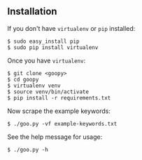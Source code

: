 ## Installation

If you don't have `virtualenv` or `pip` installed:

    $ sudo easy_install pip
    $ sudo pip install virtualenv

Once you have `virtualenv`:

    $ git clone <goopy>
    $ cd goopy
    $ virtualenv venv
    $ source venv/bin/activate
    $ pip install -r requirements.txt

Now scrape the example keywords:

    $ ./goo.py -vf example-keywords.txt

See the help message for usage:

    $ ./goo.py -h
